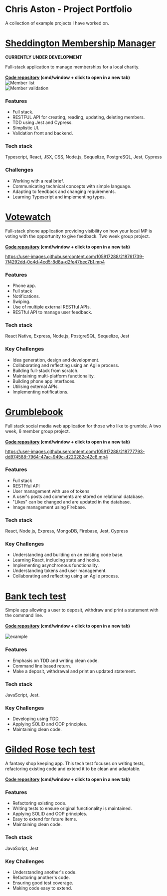 # Chris Aston - Project Portfolio

A collection of example projects I have worked on.

# [Sheddington Membership Manager](https://github.com/AUTOMCAS/sheddington-membership-manager)

**CURRENTLY UNDER DEVELOPMENT**

Full-stack application to manage memberships for a local charity.\
\
**[Code repository](https://github.com/AUTOMCAS/sheddington-membership-manager) (cmd/window + click to open in a new tab)**
\
![Member list](https://github.com/AUTOMCAS/-sheddington-membership-manager/blob/main/misc/screenshots/view-members.png)
\
![Member validation](https://github.com/AUTOMCAS/-sheddington-membership-manager/blob/main/misc/screenshots/member-validation.png)

### Features

- Full stack.
- RESTFUL API for creating, reading, updating, deleting members.
- TDD using Jest and Cypress.
- Simplistic UI.
- Validation front and backend.

### Tech stack

Typescript, React, JSX, CSS, Node.js, Sequelize, PostgreSQL, Jest, Cypress

### Challenges

- Working with a real brief.
- Communicating technical concepts with simple language.
- Adapting to feedback and changing requirements.
- Learning Typescript and implementing types.

# [Votewatch](https://github.com/tomallens/votewatch)

Full-stack phone application providing visibility on how your local MP is voting with the opportunity to give feedback. Two week group project.\
\
**[Code repository](https://github.com/tomallens/votewatch) (cmd/window + click to open in a new tab)**

https://user-images.githubusercontent.com/105917288/218761739-7f4292dd-0c4d-4cd5-8d8a-d2fe47bec7b1.mp4

### Features

- Phone app.
- Full stack
- Notifications.
- Swiping.
- Use of multiple external RESTful APIs.
- RESTful API to manage user feedback.

### Tech stack

React Native, Express, Node.js, PostgreSQL, Sequelize, Jest

### Key Challenges

- Idea generation, design and development.
- Collaborating and reflecting using an Agile process.
- Building full-stack from scratch.
- Maintaining multi-platform functionality.
- Building phone app interfaces.
- Utilising external APIs.
- Implementing notifications.

# [Grumblebook](https://github.com/AUTOMCAS/grumbleBook)

Full stack social media web application for those who like to grumble. A two week, 6 member group project.\
\
**[Code repository](https://github.com/AUTOMCAS/grumbleBook) (cmd/window + click to open in a new tab)**

https://user-images.githubusercontent.com/105917288/218777793-dd974588-7964-47ac-949c-d220282c42c8.mp4

### Features

- Full stack
- RESTFful API
- User management with use of tokens
- A user's posts and comments are stored on relational database.
- "Likes" can be changed and are updated in the database.
- Image management using Firebase.

### Tech stack

React, Node.js, Express, MongoDB, Firebase, Jest, Cypress

### Key Challenges

- Understanding and building on an existing code base.
- Learning React, including state and hooks.
- Implementing asynchronous functionality.
- Understanding tokens and user management.
- Collaborating and reflecting using an Agile process.

# [Bank tech test](https://github.com/AUTOMCAS/bank_tech_test)

Simple app allowing a user to deposit, withdraw and print a statement with the command line.\
\
**[Code repository](https://github.com/AUTOMCAS/bank_tech_test) (cmd/window + click to open in a new tab)**\
\
![example](https://github.com/AUTOMCAS/bank_tech_test/blob/main/misc/bank-example.png?raw=true)

### Features

- Emphasis on TDD and writing clean code.
- Command line based return.
- Make a deposit, withdrawal and print an updated statement.

### Tech stack

JavaScript, Jest.

### Key Challenges

- Developing using TDD.
- Applying SOLID and OOP principles.
- Maintaining clean code.

# [Gilded Rose tech test](https://github.com/AUTOMCAS/gilded_rose_tech_test)

A fantasy shop keeping app. This tech test focuses on writing tests, refactoring existing code and extend it to be clean and adaptable.\
\
**[Code repository](https://github.com/AUTOMCAS/gilded_rose_tech_test) (cmd/window + click to open in a new tab)**

### Features

- Refactoring existing code.
- Writing tests to ensure original functionality is maintained.
- Applying SOLID and OOP principles.
- Easy to extend for future items.
- Maintaining clean code.

### Tech stack

JavaScript, Jest

### Key Challenges

- Understanding another's code.
- Refactoring another's code.
- Ensuring good test coverage.
- Making code easy to extend.
